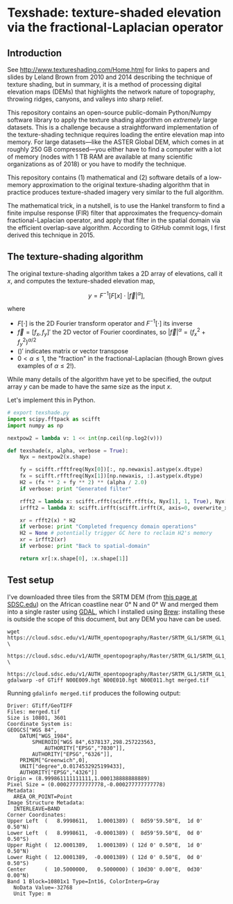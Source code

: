 # Texshade: texture-shaded elevation via the fractional-Laplacian operator

## Introduction

See http://www.textureshading.com/Home.html for links to papers and slides by Leland Brown from 2010 and 2014 describing the technique of texture shading, but in summary, it is a method of processing digital elevation maps (DEMs) that highlights the network nature of topography, throwing ridges, canyons, and valleys into sharp relief.

This repository contains an open-source public-domain Python/Numpy software library to apply the texture shading algorithm on *extremely* large datasets. This is a challenge because a straightforward implementation of the texture-shading technique requires loading the entire elevation map into memory. For large datasets—like the ASTER Global DEM, which comes in at roughly 250 GB compressed—you either have to find a computer with a lot of memory (nodes with 1 TB RAM are available at many scientific organizations as of 2018) or you have to modify the technique.

This repository contains (1) mathematical and (2) software details of a low-memory approximation to the original texture-shading algorithm that in practice produces texture-shaded imagery very similar to the full algorithm.

The mathematical trick, in a nutshell, is to use the Hankel transform to find a finite impulse response (FIR) filter that approximates the frequency-domain fractional-Laplacian operator, and apply that filter in the spatial domain via the efficient overlap-save algorithm. According to GitHub commit logs, I first derived this technique in 2015.

## The texture-shading algorithm

The original texture-shading algorithm takes a 2D array of elevations, call it $x$, and computes the texture-shaded elevation map,

$$y = F^{-1}[F[x] ⋅ |\vec f|^α],$$

where
- $F[\cdot]$ is the 2D Fourier transform operator and $F^{-1}[\cdot]$ its inverse
- $\vec f = [f_x, f_y]'$ the 2D vector of Fourier coordinates, so $|\vec f|^α=(f_x^2 + f_y^2)^{α/2}$
- $()'$ indicates matrix or vector transpose
- $0<α≤1$, the "fraction" in the fractional-Laplacian (though Brown gives examples of $α≤2$!).

While many details of the algorithm have yet to be specified, the output array $y$ can be made to have the same size as the input $x$.

Let's implement this in Python.

```py
# export texshade.py
import scipy.fftpack as scifft
import numpy as np

nextpow2 = lambda v: 1 << int(np.ceil(np.log2(v)))

def texshade(x, alpha, verbose = True):
    Nyx = nextpow2(x.shape)

    fy = scifft.rfftfreq(Nyx[0])[:, np.newaxis].astype(x.dtype)
    fx = scifft.rfftfreq(Nyx[1])[np.newaxis, :].astype(x.dtype)
    H2 = (fx ** 2 + fy ** 2) ** (alpha / 2.0)
    if verbose: print "Generated filter"

    rfft2 = lambda x: scifft.rfft(scifft.rfft(x, Nyx[1], 1, True), Nyx[0], 0, True)
    irfft2 = lambda X: scifft.irfft(scifft.irfft(X, axis=0, overwrite_x=True), overwrite_x=True)

    xr = rfft2(x) * H2
    if verbose: print "Completed frequency domain operations"
    H2 = None # potentially trigger GC here to reclaim H2's memory
    xr = irfft2(xr)
    if verbose: print "Back to spatial-domain"

    return xr[:x.shape[0], :x.shape[1]]
```

## Test setup
I've downloaded three tiles from the SRTM DEM (from [this page at SDSC.edu](https://cloud.sdsc.edu/v1/AUTH_opentopography/Raster/SRTM_GL1/SRTM_GL1_srtm/North/North_0_29/)) on the African coastline near 0° N and 0° W and merged them into a single raster using [GDAL](https://gdal.org/), which I installed using [Brew](https://formulae.brew.sh/formula/gdal): installing these is outside the scope of this document, but any DEM you have can be used.
```
wget https://cloud.sdsc.edu/v1/AUTH_opentopography/Raster/SRTM_GL1/SRTM_GL1_srtm/North/North_0_29/N00E009.hgt \
  https://cloud.sdsc.edu/v1/AUTH_opentopography/Raster/SRTM_GL1/SRTM_GL1_srtm/North/North_0_29/N00E010.hgt \
  https://cloud.sdsc.edu/v1/AUTH_opentopography/Raster/SRTM_GL1/SRTM_GL1_srtm/North/North_0_29/N00E011.hgt
gdalwarp -of GTiff N00E009.hgt N00E010.hgt N00E011.hgt merged.tif
```

Running `gdalinfo merged.tif` produces the following output:
```
Driver: GTiff/GeoTIFF
Files: merged.tif
Size is 10801, 3601
Coordinate System is:
GEOGCS["WGS 84",
    DATUM["WGS_1984",
        SPHEROID["WGS 84",6378137,298.257223563,
            AUTHORITY["EPSG","7030"]],
        AUTHORITY["EPSG","6326"]],
    PRIMEM["Greenwich",0],
    UNIT["degree",0.0174532925199433],
    AUTHORITY["EPSG","4326"]]
Origin = (8.999861111111111,1.000138888888889)
Pixel Size = (0.000277777777778,-0.000277777777778)
Metadata:
  AREA_OR_POINT=Point
Image Structure Metadata:
  INTERLEAVE=BAND
Corner Coordinates:
Upper Left  (   8.9998611,   1.0001389) (  8d59'59.50"E,  1d 0' 0.50"N)
Lower Left  (   8.9998611,  -0.0001389) (  8d59'59.50"E,  0d 0' 0.50"S)
Upper Right (  12.0001389,   1.0001389) ( 12d 0' 0.50"E,  1d 0' 0.50"N)
Lower Right (  12.0001389,  -0.0001389) ( 12d 0' 0.50"E,  0d 0' 0.50"S)
Center      (  10.5000000,   0.5000000) ( 10d30' 0.00"E,  0d30' 0.00"N)
Band 1 Block=10801x1 Type=Int16, ColorInterp=Gray
  NoData Value=-32768
  Unit Type: m

```